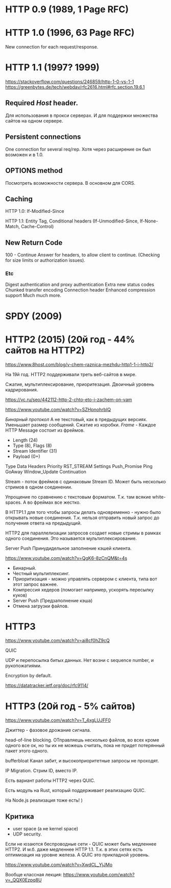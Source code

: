 # HTTP 0.9 (1989, 1 Page RFC)

# HTTP 1.0 (1996, 63 Page RFC)

New connection for each request/response.

# HTTP 1.1 (1997? 1999)

https://stackoverflow.com/questions/246859/http-1-0-vs-1-1
https://greenbytes.de/tech/webdav/rfc2616.html#rfc.section.19.6.1

## Required *Host* header.
Для использования в прокси серверах.
И для поддержки множества сайтов на одном сервере.

## Persistent connections
One connection for several req/rep.
Хотя через расширение он был возможен и в 1.0.

## OPTIONS method

Посмотреть возможности сервера. В основном для CORS.

## Caching

HTTP 1.0: If-Modified-Since

HTTP 1.1: Entity Tag, Conditional headers (If-Unmodified-Since, If-None-Match, Cache-Control)

## New Return Code

100 - Continue
Answer for headers, to allow client to continue.
(Checking for size limits or authorization issues).

### Etc

Digest authentication and proxy authentication
Extra new status codes
Chunked transfer encoding
Connection header
Enhanced compression support
Much much more.


# SPDY (2009)

# HTTP2 (2015) (20й год - 44% сайтов на HTTP2)

https://www.8host.com/blog/v-chem-raznica-mezhdu-http1-1-i-http2/

На 19й год. HTTP2 поддерживали треть веб-сайтов в мире.

Сжатие, мультиплексирование, приоритезация.
Двоичный уровень кадрирования.

https://vc.ru/seo/442112-http-2-chto-eto-i-zachem-on-vam

https://www.youtube.com/watch?v=SZHpnohrbIQ

*Бинарный протокол* А не текстовый, как в предыдущих версиях.
Уменьшает размер сообщений.
Сжатие из коробки.
*Frame* - Каждое HTTP Message состоит из фреймов.
* Length (24)
* Type (8), Flags (8)
* Stream Identifier (31)
* Payload (0+)

Type
Data
Headers
Priority
RST_STREAM
Settings
Push_Promise
Ping
GoAway
Window_Update
Continuation

Stream - поток фреймов с одинаковым Stream ID.
Может быть несколько стримов в одном соединении.

Упрощение по сравнению с текстовым форматом.
Т.к. там всякие white-spaces.
А во фреймах все жестко.

В HTTP1.1 для того чтобы запросы делать одновременно - нужно
было открывать новые соединения.
Т.к. нельзя отправить новый запрос до получения ответа на предыдущий.

HTTP2 для параллелизации запросов создает новые стримы в рамках
одного соединения. Это называется мультиплексирование.

Server Push
Принудидельное заполнение кэшей клиента.

https://www.youtube.com/watch?v=QgK6-8zCnQM&t=4s

* Бинарный.
* Честный мультиплексинг.
* Приоритизация - можно управлять сервером с клиента, типа вот этот запрос важнее.
* Компрессия хедеров (помогает например, ускорять пересылку куков)
* Server Push (Предзаполнение кэша)
* Отмена загрузки файлов.

# HTTP3

https://www.youtube.com/watch?v=ai8cf0hZ9cQ

QUIC

UDP и перепосылка битых данных.
Нет возни с sequence number, и рукопожатиями.

Encryption by default.

https://datatracker.ietf.org/doc/rfc9114/

# HTTP3 (20й год - 5% сайтов)

https://www.youtube.com/watch?v=T_4xgLUJFF0

Джиттер - фазовое дрожание сигнала.

head-of-line blocking.
ОТправляешь несколько файлов, во всех кроме одного все ок, но ты их не можешь считать, пока не придет потерянный пакет этого одного.

bufferbloat
Канал забит, и высокоприоритетные запросы не проходят.

IP Migration. Стрим ID, вместо IP.

Есть вариант работы HTTP2 через QUIC.

Есть модуль на Rust, который поддерживает реализацию QUIC.

На Node.js реализация тоже есть! )

## Критика

* user space (а не kernel space)
* UDP security.


Если не юзаются беспроводные сети - QUIC может быть медленнее HTTP2.
И м.б. даже медленнее HTTP 1.1.
Т.к. в этих сетях есть оптимизация на уровне железа. А QUIC это прикладной уровень.

https://www.youtube.com/watch?v=XwdCL_YjJMo

Вообще классная лекция:
https://www.youtube.com/watch?v=_QQX0Ezpq8U













